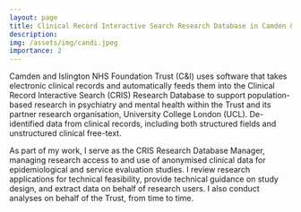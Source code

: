 ```yaml
---
layout: page
title: Clinical Record Interactive Search Research Database in Camden & Islington
description:
img: /assets/img/candi.jpeg
importance: 2
---
```

Camden and Islington NHS Foundation Trust (C&I) uses software that takes electronic clinical records and automatically feeds them into the Clinical Record Interactive Search (CRIS) Research Database to support population-based research in psychiatry and mental health within the Trust and its partner research organisation, University College London (UCL). De-identified data from clinical records, including both structured fields and unstructured clinical free-text.

As part of my work, I serve as the CRIS Research Database Manager, managing research access to and use of anonymised clinical data for epidemiological and service evaluation studies. I review research applications for technical feasibility, provide technical guidance on study design, and extract data on behalf of research users. I also conduct analyses on behalf of the Trust, from time to time.
